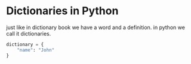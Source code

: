 # Dictionaries in Python
just like in dictionary book we have a word and a definition. in python we call it dictionaries.
```py
dictionary = {
    "name": "John"
}

```